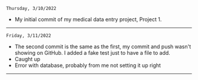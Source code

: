 ```
Thursday, 3/10/2022
```
<ul>
<li>My initial commit of my medical data entry project, Project 1.
</ul>
<hr>

```
Friday, 3/11/2022
```
<ul>
<li>The second commit is the same as the first, my commit and push wasn't showing on GitHub. I added a fake test just to have a file to add.
<li>Caught up</li>
<li>Error with database, probably from me not setting it up right</li>
</ul>
<hr>

```